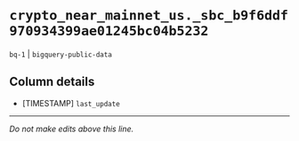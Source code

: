 # `crypto_near_mainnet_us._sbc_b9f6ddf970934399ae01245bc04b5232`
`bq-1` | `bigquery-public-data`

## Column details
* [TIMESTAMP] `last_update`

-------------------------------------------------------------------------------
*Do not make edits above this line.*
